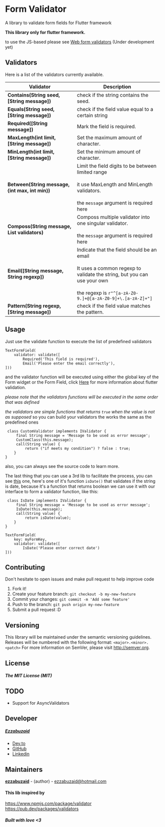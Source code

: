 # Form Validator

A library to validate form fields for Flutter framework

**This library only for flutter framework.**

to use the JS-based please see [Web form validators](https://github.com/ezzabuzaid/web-validators) (Under development yet)

## Validators

Here is a list of the validators currently available.

  
| Validator | Description |
|--|--|
| **Contains(String seed, [String message])** | check if the string contains the seed. |
**Equals(String seed, [String message])** | check if the field value equal to a certain string
**Required([String message])** | Mark the field is required.
**MaxLength(int limit, [String message])** | Set the maximum amount of character.
**MinLength(int limit, [String message])** | Set the minimum amount of character.
**Between(String message, {int max, int min})** | Limit the field digits to be between limited range<br></br>it use MaxLength and MinLength validators.<br></br> the `message` argument is required here
**Composs(String message, List validators)** | Composs multiple validator into one singular validator.<br></br> the `message` argument is required here
**Email([String message, String regexp])** | Indicate that the field should be an email<br></br>It uses a common regexp to validate the string, but you can use your own<br></br> the regexp is `r"^[a-zA-Z0-9.]+@[a-zA-Z0-9]+\.[a-zA-Z]+"]`
**Pattern(String regexp, [String message])** | check if the field value matches the pattern.


## Usage
Just use the validate function to execute the list of predefined validators
		
    TextFormField(
	    validator: validate([
		    Required('This field is required'),
		    Email('Please enter the email correctly'),
    ]))

and the validator function will be executed using either the global key of the Form widget or the Form Field, click [Here](https://flutter.dev/docs/cookbook/forms/validation) for more information about flutter validation.

*please note that the validators functions will be executed in the same order that was defined*

*the validators are simple functions that returns `true` when the value is not as supposed* so you can build your validators the works the same as the predefined ones

	 class CustomValidator implements IValidator {
		 final String message = 'Message to be used as error message';
		 CustomClass(this.message);
		 call(String value) {
			 return ("if meets my condition") ? false : true;
		}
	}
also, you can always see the source code to learn more.

The last thing that you can use a 3rd lib to facilitate the process, you can see [this](https://pub.dev/packages/validators) one, here's one of it's function `isDate()` that validates if the string is date, because it's a function that returns boolean we can use it with our interface to form a validator function, like this:

	 class IsDate implements IValidator {
		 final String message = 'Message to be used as error message';
		 IsDate(this.message);
		 call(String value) {
			 return isDate(value);
		}
	}
		
    TextFormField(
	    key: myFormKey,
	    validator: validate([
		    IsDate('Please enter correct date')
    ]))

## Contributing
Don't hesitate to open issues and make pull request to help improve code
1.  Fork it!
2.  Create your feature branch: `git checkout -b my-new-feature`
3.  Commit your changes: `git commit -m 'Add some feature'`
4.  Push to the branch: `git push origin my-new-feature`
5.  Submit a pull request :D

## Versioning

This library will be maintained under the semantic versioning guidelines.
Releases will be numbered with the following format:
`<major>.<minor>.<patch>`
For more information on SemVer, please visit http://semver.org.

## License
##### The MIT License (MIT)

## TODO
- Support for AsyncValidators

## Developer
##### [Ezzabuzaid](mailto:ezzabuzaid@hotmail.com)
- [Dev.to](https://dev.to/ezzabuzaid)
- [GitHub](https://github.com/ezzabuzaid)
- [Linkedin](https://www.linkedin.com/in/ezzabuzaid)

## Maintainers
 [**ezzabuzaid**](https://github.com/ezzabuzaid) - (author) - ezzabuzaid@hotmail.com

#### This lib inspired by
https://www.npmjs.com/package/validator
https://pub.dev/packages/validators


##### Built with love <3
<!--stackedit_data:
eyJoaXN0b3J5IjpbLTE3NDQ2NDE4OTYsMTYwMTQ5MjcwLC0xMD
A3MjQ0MjY5XX0=
-->